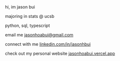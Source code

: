 hi, im jason bui

majoring in stats @ ucsb

python, sql, typescript

email me [jasonhoabui@gmail.com](mailto:jasonhoabui@gmail.com)

connect with me [linkedin.com/in/jasonhbui](https://www.linkedin.com/in/jasonhbui/)

check out my personal website [jasonhoabui.vercel.app](https://jasonhoabui.vercel.app/)
